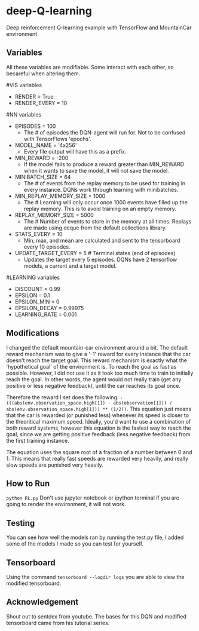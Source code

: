 # deep-Q-learning
Deep reinforcement Q-learning example with TensorFlow and MountainCar environment


## Variables
All these variables are modifiable. Some interact with each other, so becareful when altering them.

#VIS variables
* RENDER = True
* RENDER_EVERY = 10

#NN variables
* EPISODES = 100
  * The # of episodes the DQN-agent will run for. Not to be confused with TensorFlows 'epochs'.
* MODEL_NAME = '4x256'
  * Every file output will have this as a prefix.
* MIN_REWARD = -200
  * If the model fails to produce a reward greater than MIN_REWARD when it wants to save the model, it will not save the model.
* MINIBATCH_SIZE = 64  
  * The # of events from the replay memory to be used for training in every instance. DQNs work through learning with minibatches.
* MIN_REPLAY_MEMORY_SIZE = 1000
  * The # Learning will only occur once 1000 events have filled up the replay memory. This is to avoid training on an empty memory.
* REPLAY_MEMORY_SIZE = 5000
  * The # Number of events to store in the memory at all times. Replays are made using deque from the default collections library.
* STATS_EVERY = 10
  * Min, max, and mean are calculated and sent to the tensorboard every 10 episodes.
* UPDATE_TARGET_EVERY = 5  # Terminal states (end of episodes)
  * Updates the target every 5 episodes. DQNs have 2 tensorflow models, a current and a target model.

#LEARNING variables
* DISCOUNT = 0.99
* EPSILON = 0.1
* EPSILON_MIN = 0
* EPSILON_DECAY = 0.99975
* LEARNING_RATE = 0.001

## Modifications
I changed the default mountain-car environment around a bit. The default reward mechanism was to give a '-1' reward for every instance that the car doesn't reach the target goal. This reward mechanism is exactly what the 'hypothetical goal' of the environment is. To reach the goal as fast as possible. However, I did not use it as it took too much time to train to initially reach the goal. In other words, the agent would not really train (get any positive or less negative feedback), until the car reaches its goal once.

Therefore the reward I set does the following: ```-(((abs(env.observation_space.high[1]) - abs(observation[1])) / abs(env.observation_space.high[1])) ** (1/2))```.
This equation just means that the car is rewarded (or punished less) whenever its speed is closer to the theoritical maximum speed. Ideally, you'd want to use a combination of both reward systems, however this equation is the fastest way to reach the goal, since we are getting positive feedback (less negative feedback) from the first training instance. 

The equation uses the square root of a fraction of a number between 0 and 1. This means that really fast speeds are rewarded very heavily, and really slow speeds are punished very heavily.

## How to Run
```python RL.py```
Don't use jupyter notebook or ipython terminal if you are going to render the environment, it will not work.

## Testing
You can see how well the models ran by running the test.py file, I added some of the models I made so you can test for yourself.

## Tensorboard
Using the command ```tensorboard --logdir logs``` you are able to view the modified tensorboard.

## Acknowledgement
Shout out to sentdex from youtube. The bases for this DQN and modified tensorboard came from his tutorial series.
